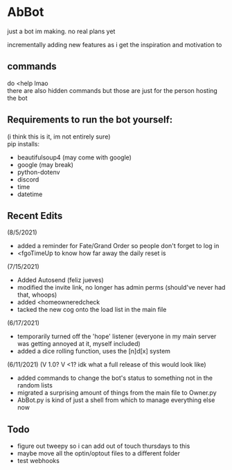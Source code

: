 # AbBot
just a bot im making. no real plans yet

incrementally adding new features as i get the inspiration and motivation to

## commands
do <help lmao  
there are also hidden commands but those are just for the person hosting the bot

## Requirements to run the bot yourself:
(i think this is it, im not entirely sure)  
  pip installs:  
  - beautifulsoup4 (may come with google)
  - google (may break)
  - python-dotenv  
  - discord
  - time
  - datetime

## Recent Edits
(8/5/2021)
- added a reminder for Fate/Grand Order so people don't forget to log in
- <fgoTimeUp to know how far away the daily reset is

(7/15/2021)
- Added Autosend (feliz jueves)
- modified the invite link, no longer has admin perms (should've never had that, whoops)
- added <homeowneredcheck
- tacked the new cog onto the load list in the main file

(6/17/2021)
- temporarily turned off the 'hope' listener (everyone in my main server was getting annoyed at it, myself included)
- added a dice rolling function, uses the [n]d[x] system

(6/11/2021) (V 1.0? V <1? idk what a full release of this would look like)
- added commands to change the bot's status to something not in the random lists
- migrated a surprising amount of things from the main file to Owner.py
- AbBot.py is kind of just a shell from which to manage everything else now

## Todo
- figure out tweepy so i can add out of touch thursdays to this
- maybe move all the optin/optout files to a different folder
- test webhooks